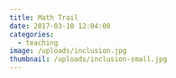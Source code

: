 ```yaml
---
title: Math Trail
date: 2017-03-10 12:04:00
categories:
  - teaching
image: /uploads/inclusion.jpg
thumbnail: /uploads/inclusion-small.jpg
---
```

